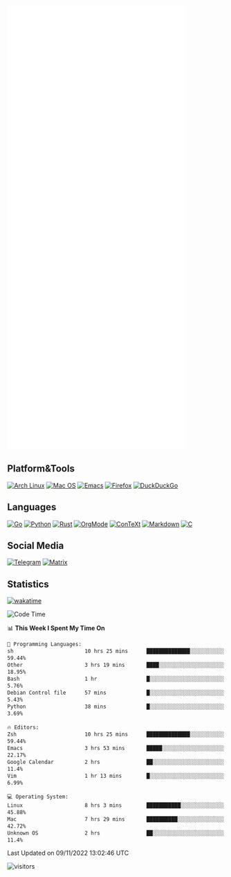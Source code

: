 ![Metrics](https://github.com/SteamedFish/SteamedFish/blob/master/github-metrics.svg)

## Platform&Tools

[![Arch Linux](https://img.shields.io/badge/ArchLinux-1793D1?logo=arch-linux&logoColor=fff&style=flat-square)](https://archlinux.org/)
[![Mac OS](https://img.shields.io/badge/MacOS-000000?style=flat-square&logo=macos&logoColor=F0F0F0)](https://www.apple.com/macos/)
[![Emacs](https://img.shields.io/badge/Emacs-%237F5AB6.svg?&style=flat-square&logo=gnu-emacs&logoColor=white)](https://www.gnu.org/software/emacs/)
[![Firefox](https://img.shields.io/badge/Firefox-FF7139?style=flat-square&logo=Firefox-Browser&logoColor=white)](https://firefox.com/)
[![DuckDuckGo](https://img.shields.io/badge/DuckDuckGo-DE5833?style=flat-square&logo=DuckDuckGo&logoColor=white)](https://duckduckgo.com/)

## Languages

[![Go](https://img.shields.io/badge/Golang-%2300ADD8.svg?style=flat-square&logo=go&logoColor=white)](https://golang.org/)
[![Python](https://img.shields.io/badge/Python-3670A0?style=flat-square&logo=python&logoColor=ffdd54)](https://www.python.org/)
[![Rust](https://img.shields.io/badge/Rust-%23000000.svg?style=flat-square&logo=rust&logoColor=white)](https://www.rust-lang.org/)
[![OrgMode](https://img.shields.io/badge/OrgMode-%23000000.svg?style=flat-square&logo=org&logoColor=white)](https://orgmode.org/)
[![ConTeXt](https://img.shields.io/badge/ConTeXt-%23008080.svg?style=flat-square&logo=latex&logoColor=white)](https://contextgarden.net/)
[![Markdown](https://img.shields.io/badge/MarkDown-%23000000.svg?style=flat-square&logo=markdown&logoColor=white)](https://daringfireball.net/projects/markdown/)
[![C](https://img.shields.io/badge/C-%2300599C.svg?style=flat-square&logo=c&logoColor=white)](https://www.iso.org/standard/74528.html)

## Social Media
[![Telegram](https://img.shields.io/badge/SteamedFish-2CA5E0?style=social&logo=telegram&logoColor=white)](https://t.me/SteamedFish)
[![Matrix](https://img.shields.io/badge/SteamedFish-2CA5E0?style=social&logo=matrix&logoColor=black)](https://matrix.to/#/@i:steamedfish.org)

## Statistics
[![wakatime](https://wakatime.com/badge/user/168280d6-fcf2-4b4f-ad3a-dc4612f35b38.svg)](https://wakatime.com/@168280d6-fcf2-4b4f-ad3a-dc4612f35b38)

<!--START_SECTION:waka-->
![Code Time](http://img.shields.io/badge/Code%20Time-2%2C125%20hrs%2052%20mins-blue)

📊 **This Week I Spent My Time On** 

```text
💬 Programming Languages: 
sh                       10 hrs 25 mins      ██████████████░░░░░░░░░░░   59.44% 
Other                    3 hrs 19 mins       ████░░░░░░░░░░░░░░░░░░░░░   18.95% 
Bash                     1 hr                █░░░░░░░░░░░░░░░░░░░░░░░░   5.76% 
Debian Control file      57 mins             █░░░░░░░░░░░░░░░░░░░░░░░░   5.43% 
Python                   38 mins             █░░░░░░░░░░░░░░░░░░░░░░░░   3.69%

🔥 Editors: 
Zsh                      10 hrs 25 mins      ██████████████░░░░░░░░░░░   59.44% 
Emacs                    3 hrs 53 mins       █████░░░░░░░░░░░░░░░░░░░░   22.17% 
Google Calendar          2 hrs               ██░░░░░░░░░░░░░░░░░░░░░░░   11.4% 
Vim                      1 hr 13 mins        █░░░░░░░░░░░░░░░░░░░░░░░░   6.99%

💻 Operating System: 
Linux                    8 hrs 3 mins        ███████████░░░░░░░░░░░░░░   45.88% 
Mac                      7 hrs 29 mins       ██████████░░░░░░░░░░░░░░░   42.72% 
Unknown OS               2 hrs               ██░░░░░░░░░░░░░░░░░░░░░░░   11.4%

```


 Last Updated on 09/11/2022 13:02:46 UTC
<!--END_SECTION:waka-->

![visitors](https://visitor-badge.laobi.icu/badge?page_id=SteamedFish.SteamedFish)
